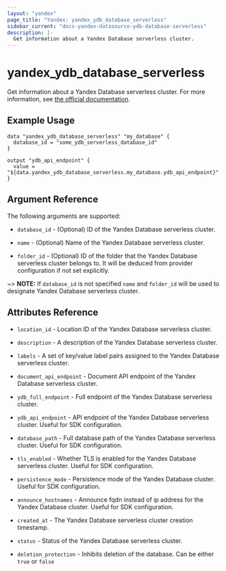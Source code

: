 ```yaml
---
layout: "yandex"
page_title: "Yandex: yandex_ydb_database_serverless"
sidebar_current: "docs-yandex-datasource-ydb-database-serverless"
description: |-
  Get information about a Yandex Database serverless cluster.
---
```


# yandex\_ydb\_database\_serverless

Get information about a Yandex Database serverless cluster.
For more information, see [the official documentation](https://cloud.yandex.com/en/docs/ydb/concepts/serverless_and_dedicated).

## Example Usage

```hcl
data "yandex_ydb_database_serverless" "my_database" {
  database_id = "some_ydb_serverless_database_id"
}

output "ydb_api_endpoint" {
  value = "${data.yandex_ydb_database_serverless.my_database.ydb_api_endpoint}"
}
```

## Argument Reference

The following arguments are supported:

* `database_id` - (Optional) ID of the Yandex Database serverless cluster.

* `name` - (Optional) Name of the Yandex Database serverless cluster.

* `folder_id` - (Optional) ID of the folder that the Yandex Database serverless cluster belongs to.
  It will be deduced from provider configuration if not set explicitly.

~> **NOTE:** If `database_id` is not specified
`name` and `folder_id` will be used to designate Yandex Database serverless cluster.

## Attributes Reference

* `location_id` - Location ID of the Yandex Database serverless cluster.

* `description` - A description of the Yandex Database serverless cluster.

* `labels` - A set of key/value label pairs assigned to the Yandex Database serverless cluster.

* `document_api_endpoint` - Document API endpoint of the Yandex Database serverless cluster.

* `ydb_full_endpoint` - Full endpoint of the Yandex Database serverless cluster.

* `ydb_api_endpoint` - API endpoint of the Yandex Database serverless cluster.
  Useful for SDK configuration.

* `database_path` - Full database path of the Yandex Database serverless cluster.
  Useful for SDK configuration.

* `tls_enabled` - Whether TLS is enabled for the Yandex Database serverless cluster.
  Useful for SDK configuration.

* `persistence_mode` - Persistence mode of the Yandex Database cluster.
  Useful for SDK configuration.

* `announce_hostnames` - Announce fqdn instead of ip address for the Yandex Database cluster.
  Useful for SDK configuration.

* `created_at` - The Yandex Database serverless cluster creation timestamp.

* `status` - Status of the Yandex Database serverless cluster.

* `deletion_protection` - Inhibits deletion of the database. Can be either `true` or `false`
